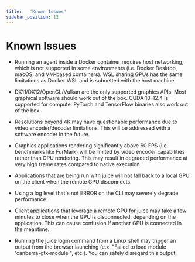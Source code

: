```yaml
---
title:   'Known Issues'
sidebar_position: 12
---
```

# Known Issues

- Running an agent inside a Docker container requires host networking, which is not supported in some environments (i.e. Docker Desktop, macOS, and VM-based containers). WSL sharing GPUs has the same limitations as Docker WSL and is subnetted with the host machine. 

- DX11/DX12/OpenGL/Vulkan are the only supported graphics APIs. Most graphical software should work out of the box. CUDA 10-12.4 is supported for compute. PyTorch and TensorFlow binaries also work out of the box. 

- Resolutions beyond 4K may have questionable performance due to video encoder/decoder limitations. This will be addressed with a software encoder in the future. 

- Graphics applications rendering significantly above 60 FPS (i.e. benchmarks like FurMark) will be limited by video encoder capabilities rather than GPU rendering. This may result in degraded performance at very high frame rates compared to native execution. 

- Applications that are being run with juice will not fall back to a local GPU on the client when the remote GPU disconnects.  

- Using a log level that's not ERROR on the CLI may severely degrade performance. 

- Client applications that leverage a remote GPU for juice may take a few minutes to close when the GPU is disconnected, depending on the application. This can cause confusion if another GPU is connected in the meantime.

- Running the juice login command from a Linux shell may trigger an output from the browser launching (e.x. "Failed to load module 'canberra-gtk-module'", etc.). You can safely disregard this output.
